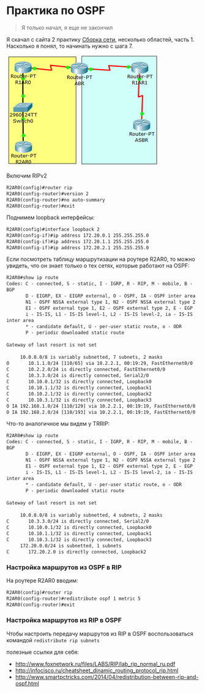 # Практика по OSPF

> Я только начал, я еще не закончил

Я скачал с сайта 2 практику [Сборка сети](http://solod.zz.mu/edu/inet/2_OSPF/ospf_multiarea_0.pkt), несколько областей, часть 1. Насколько я понял, то начинать нужно с шага 7.

![Screenshot_3](images/Screenshot_3.png)

Включим RIPv2

```
R2AR0(config)#router rip
R2AR0(config-router)#version 2
R2AR0(config-router)#no auto-summary 
R2AR0(config-router)#exit
```

Поднимем loopback интерфейсы:

```
R2AR0(config)#interface loopback 2
R2AR0(config-if)#ip address 172.20.0.1 255.255.255.0
R2AR0(config-if)#ip address 172.20.1.1 255.255.255.0
R2AR0(config-if)#ip address 172.20.2.1 255.255.255.0
```

Если посмотреть таблицу маршрутизации на роутере R2AR0, то можно увидеть, что он знает только о тех сетях, которые работают на OSPF:

```
R2AR0#show ip route 
Codes: C - connected, S - static, I - IGRP, R - RIP, M - mobile, B - BGP
       D - EIGRP, EX - EIGRP external, O - OSPF, IA - OSPF inter area
       N1 - OSPF NSSA external type 1, N2 - OSPF NSSA external type 2
       E1 - OSPF external type 1, E2 - OSPF external type 2, E - EGP
       i - IS-IS, L1 - IS-IS level-1, L2 - IS-IS level-2, ia - IS-IS inter area
       * - candidate default, U - per-user static route, o - ODR
       P - periodic downloaded static route

Gateway of last resort is not set

     10.0.0.0/8 is variably subnetted, 7 subnets, 2 masks
O       10.1.1.0/24 [110/65] via 10.2.2.1, 00:19:29, FastEthernet0/0
C       10.2.2.0/24 is directly connected, FastEthernet0/0
C       10.3.3.0/24 is directly connected, Serial2/0
C       10.10.0.1/32 is directly connected, Loopback0
C       10.10.1.1/32 is directly connected, Loopback1
C       10.10.2.1/32 is directly connected, Loopback2
C       10.10.3.1/32 is directly connected, Loopback3
O IA 192.168.1.0/24 [110/129] via 10.2.2.1, 00:19:19, FastEthernet0/0
O IA 192.168.2.0/24 [110/193] via 10.2.2.1, 00:19:19, FastEthernet0/0
```

Что-то аналогичное мы видем у  TRRIP:

```
R2AR0#show ip route
Codes: C - connected, S - static, I - IGRP, R - RIP, M - mobile, B - BGP
       D - EIGRP, EX - EIGRP external, O - OSPF, IA - OSPF inter area
       N1 - OSPF NSSA external type 1, N2 - OSPF NSSA external type 2
       E1 - OSPF external type 1, E2 - OSPF external type 2, E - EGP
       i - IS-IS, L1 - IS-IS level-1, L2 - IS-IS level-2, ia - IS-IS inter area
       * - candidate default, U - per-user static route, o - ODR
       P - periodic downloaded static route

Gateway of last resort is not set

     10.0.0.0/8 is variably subnetted, 4 subnets, 2 masks
C       10.3.3.0/24 is directly connected, Serial2/0
C       10.10.0.1/32 is directly connected, Loopback0
C       10.10.1.1/32 is directly connected, Loopback1
C       10.10.3.1/32 is directly connected, Loopback3
     172.20.0.0/24 is subnetted, 1 subnets
C       172.20.2.0 is directly connected, Loopback2
```

### Настройка маршрутов из OSPF в RIP 

На роутере R2AR0  вводим:

```
R2AR0(config)#router rip 
R2AR0(config-router)#redistribute ospf 1 metric 5
R2AR0(config-router)#exit
```

### Настройка маршрутов из RIP в OSPF

Чтобы настроить передачу маршрутов из RIP в OSPF воспользоваться командой `redistribute rip subnets`

полезные ссылки для себя: 

- http://www.foxnetwork.ru/files/LABS/RIP/lab_rip_normal_ru.pdf
- http://infocisco.ru/cheatsheet_dinamic_routing_protocol_rip.html
- http://www.smartpctricks.com/2014/04/redistribution-between-rip-and-ospf.html